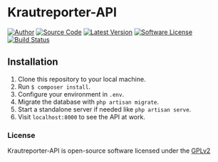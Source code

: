 Krautreporter-API
====================
[![Author](http://img.shields.io/badge/author-@MetalMatze-blue.svg?style=flat-square)](https://twitter.com/MetalMatze)
[![Source Code](http://img.shields.io/badge/source-MetalMatze/Krautreporter-API-blue.svg?style=flat-square)](https://github.com/MetalMatze/Krautreporter-API)
[![Latest Version](https://img.shields.io/github/release/MetalMatze/Krautreporter-API.svg?style=flat-square)](https://github.com/MetalMatze/Krautreporter-API/releases)
[![Software License](https://img.shields.io/badge/license-GPLv2-blue.svg?style=flat-square)](https://github.com/MetalMatze/Krautreporter-API/blob/master/LICENSE)
[![Build Status](https://img.shields.io/travis/MetalMatze/Krautreporter-API/master.svg?style=flat-square)](https://travis-ci.org/MetalMatze/Krautreporter-API)

## Installation

1. Clone this repository to your local machine.
2. Run `$ composer install`.
3. Configure your environment in `.env`.
4. Migrate the database with `php artisan migrate`.
5. Start a standalone server if needed like `php artisan serve`.
6. Visit `localhost:8000` to see the API at work.

### License

Krautreporter-API is open-source software licensed under the [GPLv2](LICENSE)
